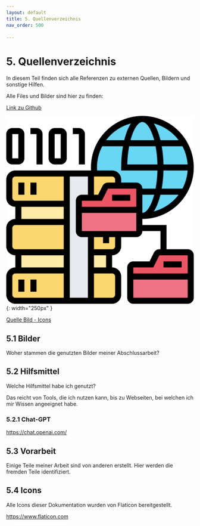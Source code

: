 ```yaml
---
layout: default
title: 5. Quellenverzeichnis
nav_order: 500

---
```


# 5. Quellenverzeichnis

In diesem Teil finden sich alle Referenzen zu externen Quellen, Bildern und sonstige Hilfen.

Alle Files und Bilder sind hier zu finden:

[Link zu Github](https://github.com/Euthal02/SemArb3_WeatherAPI/tree/main/docs/ressources)

![Sources](../ressources/icons/sources.png){: width="250px" }

[Quelle Bild - Icons](../anhang/quellen.html#54-icons)

## 5.1 Bilder

Woher stammen die genutzten Bilder meiner Abschlussarbeit?

## 5.2 Hilfsmittel

Welche Hilfsmittel habe ich genutzt?

Das reicht von Tools, die ich nutzen kann, bis zu Webseiten, bei welchen ich mir Wissen angeeignet habe.

### 5.2.1 Chat-GPT

<https://chat.openai.com/>

## 5.3 Vorarbeit

Einige Teile meiner Arbeit sind von anderen erstellt. Hier werden die fremden Teile identifiziert.

## 5.4 Icons

Alle Icons dieser Dokumentation wurden von Flaticon bereitgestellt.

<https://www.flaticon.com>
